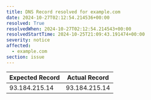 ```yaml
---
title: DNS Record resolved for example.com
date: 2024-10-27T02:12:54.214536+00:00
resolved: True
resolvedWhen: 2024-10-27T02:12:54.214543+00:00
resolvedStartTime: 2024-10-25T21:09:43.191474+00:00
severity: notice
affected:
  - example.com
section: issue
---
```


| Expected Record  | Actual Record  |
|------------------|----------------|
| 93.184.215.14 | 93.184.215.14 |
